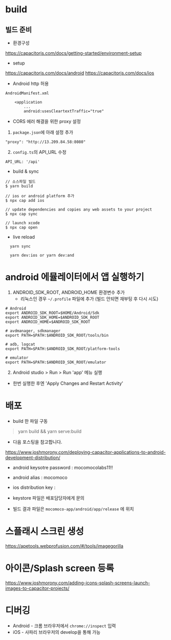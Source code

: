 # build

## 빌드 준비

- 환경구성

https://capacitorjs.com/docs/getting-started/environment-setup

- setup

https://capacitorjs.com/docs/android
https://capacitorjs.com/docs/ios

- Android http 허용

`AndroidManifest.xml`

```
    <application
        ...
        android:usesCleartextTraffic="true"
```

- CORS 에러 해결을 위한 proxy 설정

1. `package.json`에 아래 설정 추가

```
"proxy": "http://13.209.84.58:8080"
```

2. `config.ts`의 API_URL 수정

```
API_URL: '/api'
```

- build & sync

```
// 소스파일 빌드
$ yarn build

// ios or android platform 추가
$ npx cap add ios

// update dependencies and copies any web assets to your project
$ npx cap sync

// launch xcode
$ npx cap open
```

- live reload

```
  yarn sync

  yarn dev:ios or yarn dev:and
```

# android 에뮬레이터에서 앱 실행하기

1. ANDROID_SDK_ROOT, ANDROID_HOME 환경변수 추가
   - 리눅스인 경우 `~/.profile` 파일에 추가 (빌드 안되면 재부팅 후 다시 시도)

```
# Android
export ANDROID_SDK_ROOT=$HOME/Android/Sdk
export ANDROID_SDK_HOME=$ANDROID_SDK_ROOT
export ANDROID_HOME=$ANDROID_SDK_ROOT

# avdmanager, sdkmanager
export PATH=$PATH:$ANDROID_SDK_ROOT/tools/bin

# adb, logcat
export PATH=$PATH:$ANDROID_SDK_ROOT/platform-tools

# emulator
export PATH=$PATH:$ANDROID_SDK_ROOT/emulator
```

2. Android studio > Run > Run 'app' 메뉴 실행

- 한번 실행한 후엔 'Apply Changes and Restart Activity'

# 배포

- build 한 파일 구동

> yarn build && yarn serve:build

- 다음 포스팅을 참고합니다.

https://www.joshmorony.com/deploying-capacitor-applications-to-android-development-distribution/

- android keysotre password : mocomocolabs11!!

- android alias : mocomoco

- ios distribution key :

- keystore 파일은 배포담당자에게 문의

- 빌드 결과 파일은 `mocomoco-app/android/app/release` 에 위치

# 스플래시 스크린 생성

https://apetools.webprofusion.com/#/tools/imagegorilla

# 아이콘/Splash screen 등록

https://www.joshmorony.com/adding-icons-splash-screens-launch-images-to-capacitor-projects/

# 디버깅

- Android - 크롬 브라우저에서 `chrome://inspect` 입력
- iOS - 사파리 브라우저의 develop을 통해 가능
